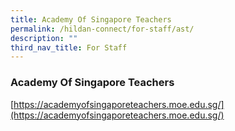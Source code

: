 ```yaml
---
title: Academy Of Singapore Teachers
permalink: /hildan-connect/for-staff/ast/
description: ""
third_nav_title: For Staff
---
```

### Academy Of Singapore Teachers

[https://academyofsingaporeteachers.moe.edu.sg/](https://academyofsingaporeteachers.moe.edu.sg/)